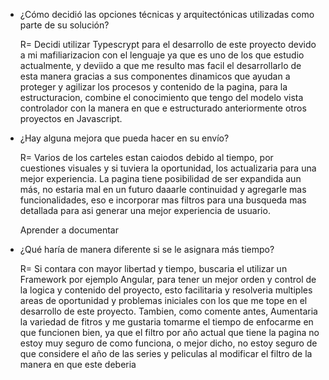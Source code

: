 - ¿Cómo decidió las opciones técnicas y arquitectónicas utilizadas como parte de su solución?

  R= Decidi utilizar Typescrypt para el desarrollo de este proyecto devido a mi mafiliarizacion con el lenguaje ya que es uno de los que estudio actualmente, y deviido a que me resulto mas facil el desarrollarlo de esta manera gracias a sus componentes dinamicos que ayudan a proteger y agilizar los procesos y contenido de la pagina, para la estructuracion, combine el conocimiento que tengo del modelo vista controlador con la manera en que e estructurado anteriormente otros proyectos en Javascript.

- ¿Hay alguna mejora que pueda hacer en su envío?

  R= Varios de los carteles estan caiodos debido al tiempo, por cuestiones visuales y si tuviera la oportunidad, los actualizaria para una mejor experiencia.
  La pagina tiene posibilidad de ser expandida aun más, no estaria mal en un futuro daaarle continuidad y agregarle mas funcionalidades, eso e incorporar mas filtros para una busqueda mas detallada para asi generar una mejor experiencia de usuario.

  Aprender a documentar

- ¿Qué haría de manera diferente si se le asignara más tiempo?

  R= Si contara con mayor libertad y tiempo, buscaria el utilizar un Framework por ejemplo Angular, para tener un mejor orden y control de la logica y contenido del proyecto, esto facilitaria y resolveria multiples areas de oportunidad y problemas iniciales con los que me tope en el desarrollo de este proyecto.
  Tambien, como comente antes, Aumentaria la variedad de fitros y me gustaria tomarme el tiempo de enfocarme en que funcionen bien, ya que el filtro por año actual que tiene la pagina no estoy muy seguro de como funciona, o mejor dicho, no estoy seguro de que considere el año de las series y peliculas al modificar el filtro de la manera en que este deberia
